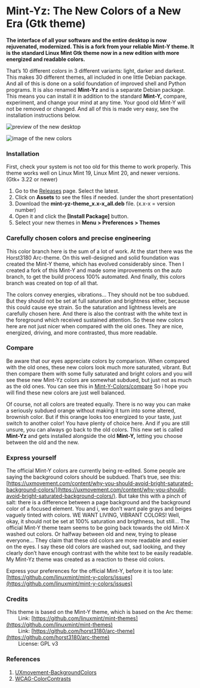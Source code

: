 # Mint-Yz: The New Colors of a New Era (Gtk theme)
**The interface of all your software and the entire desktop is now rejuvenated, modernized. This is a fork from your reliable Mint-Y theme. It is the standard Linux Mint Gtk theme now in a new edition with more energized and readable colors.**

That’s 10 different colors in 3 different variants: light, darker and darkest. This makes 30 different themes, all included in one little Debian package. And all of this is done on a solid foundation of improved shell and Python programs. It is also renamed **Mint-Yz** and is a separate Debian package. This means you can install it in addition to the standard **Mint-Y,** compare, experiment, and change your mind at any time. Your good old Mint-Y will not be removed or changed. And all of this is made very easy, see the installation instructions below.

![preview of the new desktop](https://github.com/SebastJava/mint-yz-theme/blob/colors/Mint-Y-Colors/preview-nemo-mint.png)

![image of the new colors](https://github.com/SebastJava/mint-yz-theme/blob/colors/Mint-Y-Colors/Mint-Y-Variations-NEW.png)

### Installation
First, check your system is not too old for this theme to work properly. This theme works well on Linux Mint 19, Linux Mint 20, and newer versions. (Gtk+ 3.22 or newer)

1. Go to the [Releases](https://github.com/SebastJava/mint-yz-theme/releases) page. Select the latest.
1. Click on **Assets** to see the files if needed. (under the short presentation)
1. Download the **mint-yz-theme_x.x-x_all.deb** file. (x.x-x = version number)
1. Open it and click the **[Install Package]** button.
1. Select your new themes in **Menu > Preferences > Themes**

### Carefully chosen colors and precise engineering
This color branch here is the sum of a lot of work. At the start there was the Horst3180 Arc-theme. On this well-designed and solid foundation was created the Mint-Y theme, which has evolved considerably since. Then I created a fork of this Mint-Y and made some improvements on the auto branch, to get the build process 100% automated. And finally, this colors branch was created on top of all that.

The colors convey energies, vibrations... They should not be too subdued. But they should not be set at full saturation and brightness either, because this could cause eye strain. So the saturation and lightness levels are carefully chosen here. And there is also the contrast with the white text in the foreground which received sustained attention. So these new colors here are not just nicer when compared with the old ones. They are nice, energized, driving, and more contrasted, thus more readable.

### Compare
Be aware that our eyes appreciate colors by comparison. When compared with the old ones, these new colors look much more saturated, vibrant. But then compare them with some fully saturated and bright colors and you will see these new Mint-Yz colors are somewhat subdued, but just not as much as the old ones. You can see this in [Mint-Y-Colors/compare](https://github.com/SebastJava/mint-themes/tree/colors/Mint-Y-Colors/compare) So i hope you will find these new colors are just well balanced.

Of course, not all colors are treated equally. There is no way you can make a seriously subdued orange without making it turn into some altered, brownish color. But if this orange looks too energized to your taste, just switch to another color! You have plenty of choice here. And if you are still unsure, you can always go back to the old colors. This new set is called **Mint-Yz** and gets installed alongside the old **Mint-Y,** letting you choose between the old and the new.

### Express yourself
The official Mint-Y colors are currently being re-edited. Some people are saying the background colors should be subdued. That’s true, see this: [https://uxmovement.com/content/why-you-should-avoid-bright-saturated-background-colors/](https://uxmovement.com/content/why-you-should-avoid-bright-saturated-background-colors/). But take this with a pinch of salt: there is a difference between a page background and the background color of a focused element. You and i, we don’t want pale grays and beiges vaguely tinted with colors. WE WANT LIVING, VIBRANT COLORS! Well, okay, it should not be set at 100% saturation and brigthness, but still... The official Mint-Y theme team seems to be going back towards the old Mint-X washed out colors. Or halfway between old and new, trying to please everyone... They claim that these old colors are more readable and easier on the eyes. I say these old colors are washed out, sad looking, and they clearly don’t have enough contrast with the white text to be easily readable. My Mint-Yz theme was created as a reaction to these old colors.

Express your preferences for the official Mint-Y, before it is too late: [https://github.com/linuxmint/mint-y-colors/issues](https://github.com/linuxmint/mint-y-colors/issues)

### Credits
This theme is based on the Mint-Y theme, which is based on the Arc theme: <br>
&emsp;&emsp; Link: [https://github.com/linuxmint/mint-themes](https://github.com/linuxmint/mint-themes)  <br>
&emsp;&emsp; Link: [https://github.com/horst3180/arc-theme](https://github.com/horst3180/arc-theme) <br>
&emsp;&emsp; License: GPL v3

### References
 1. [UXmovement-BackgroundColors](https://uxmovement.com/content/why-you-should-avoid-bright-saturated-background-colors/)
 2. [WCAG-ColorContrasts](https://colorable.jxnblk.com)

